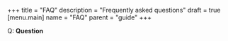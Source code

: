 +++
title = "FAQ"
description = "Frequently asked questions"
draft = true
[menu.main]
  name = "FAQ"
  parent = "guide"
+++

Q: **Question**

